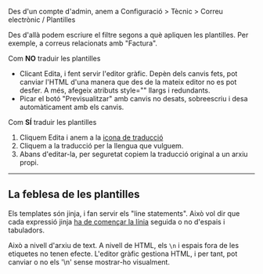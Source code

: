 Des d'un compte d'admin, anem a Configuració > Tècnic > Correu electrònic / Plantilles

Des d'allà podem escriure el filtre segons a què apliquen les plantilles. Per exemple, a correus relacionats amb "Factura".

Com **NO** traduir les plantilles 
* Clicant Edita, i fent servir l'editor gràfic. Depèn dels canvis fets, pot canviar l'HTML d'una manera que des de la mateix editor no es pot desfer. A més, afegeix atributs style="" llargs i redundants.
* Picar el botó "Previsualitzar" amb canvis no desats, sobreescriu i desa automàticament amb els canvis.

Com **SÍ** traduir les plantilles
1. Cliquem Edita i anem a la [icona de traducció](https://fontawesome.com/v4.7.0/icon/language)
2. Cliquem a la traducció per la llengua que vulguem.
3. Abans d'editar-la, per seguretat copiem la traducció original a un arxiu propi.

---

## La feblesa de les plantilles

Els templates són jinja, i fan servir els "line statements". Això vol dir que cada expressió jinja [ha de començar la línia](https://jinja.palletsprojects.com/en/2.10.x/templates/#line-statements) seguida o no d'espais i tabuladors. 

Això a nivell d'arxiu de text. A nivell de HTML, els `\n` i espais fora de les etiquetes no tenen efecte. L'editor gràfic gestiona HTML, i per tant, pot canviar o no els '\n' sense mostrar-ho visualment.